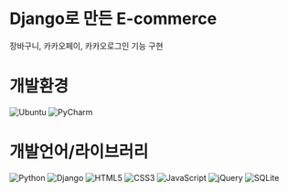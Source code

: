 # Django로 만든 E-commerce

장바구니, 카카오페이, 카카오로그인 기능 구현

# 개발환경
![Ubuntu](https://img.shields.io/badge/Ubuntu-E95420?style=flat&logo=Ubuntu&logoColor=white) ![PyCharm](https://img.shields.io/badge/PyCharm-000000?style=flat&logo=PyCharm&logoColor=white)

# 개발언어/라이브러리
![Python](https://img.shields.io/badge/Python-3776AB?style=flat&logo=Python&logoColor=white) ![Django](https://img.shields.io/badge/Django-092E20?style=flat&logo=Django&logoColor=white) ![HTML5](https://img.shields.io/badge/HTML5-E34F26?style=flat&logo=HTML5&logoColor=white) ![CSS3](https://img.shields.io/badge/CSS3-1572B6?style=flat&logo=CSS3&logoColor=white) ![JavaScript](https://img.shields.io/badge/JavaScript-F7DF1E?style=flat&logo=JavaScript&logoColor=white) ![jQuery](https://img.shields.io/badge/jQuery-0769AD?style=flat&logo=jQuery&logoColor=white) ![SQLite](https://img.shields.io/badge/SQLite-003B57?style=flat&logo=SQLite&logoColor=white)
